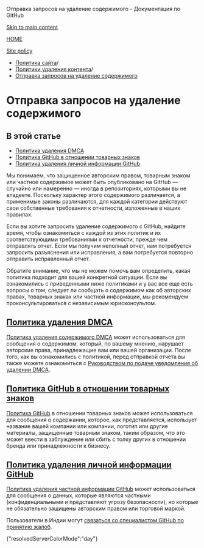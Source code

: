 Отправка запросов на удаление содержимого - Документация по GitHub

[Skip to main content](#main-content)

[HOME](/ru)

[Site policy](/ru/site-policy)

* [Политика сайта](/ru/site-policy)/
* [Политики удаления контента](/ru/site-policy/content-removal-policies)/
* [Отправка запросов на удаление содержимого](/ru/site-policy/content-removal-policies/submitting-content-removal-requests)

Отправка запросов на удаление содержимого
==========

В этой статье
----------

* [Политика удаления DMCA](#dmca-takedown-policy)
* [Политика GitHub в отношении товарных знаков](#github-trademark-policy)
* [Политика удаления личной информации GitHub](#github-private-information-removal-policy)

Мы понимаем, что защищенное авторским правом, товарным знаком или частное содержимое может быть опубликовано на GitHub — случайно или намеренно — иногда в репозиториях, которыми вы не владеете. Поскольку характер этого содержимого различается, а применимые законы различаются, для каждой категории действуют свои собственные требования к отчетности, изложенные в наших правилах.

Если вы хотите запросить удаление содержимого с GitHub, найдите время, чтобы ознакомиться с каждой из этих политик и их соответствующими требованиями к отчетности, прежде чем отправлять отчет. Если мы получим неполный отчет, нам потребуется запросить разъяснения или исправления, а вам потребуется повторно отправить исправленный отчет.

Обратите внимание, что мы не можем помочь вам определить, какая политика подходит для вашей конкретной ситуации. Если вы ознакомились с приведенными ниже политиками и у вас все еще есть вопросы о том, следует ли сообщать о содержимом как об авторских правах, товарных знаках или частной информации, мы рекомендуем проконсультироваться с независимым юрисконсультом.

[Политика удаления DMCA](#dmca-takedown-policy)
----------

[Политика удаления содержимого DMCA](/ru/site-policy/content-removal-policies/dmca-takedown-policy) может использоваться для сообщения о содержимом, который, по вашему мнению, нарушает авторские права, принадлежащие вам или вашей организации. После того, как вы ознакомились с политикой, перед отправкой отчета вы также можете ознакомиться с [Руководством по подаче уведомления об удалении DMCA](/ru/site-policy/content-removal-policies/guide-to-submitting-a-dmca-takedown-notice).

[Политика GitHub в отношении товарных знаков](#github-trademark-policy)
----------

[Политика GitHub](/ru/site-policy/content-removal-policies/github-trademark-policy) в отношении товарных знаков может использоваться для сообщения о содержании, которое, как представляется, использует название вашей компании или компании, логотип или другие материалы, защищенные товарным знаком, таким образом, что это может ввести в заблуждение или сбить с толку других в отношении бренда или принадлежности к бизнесу.

[Политика удаления личной информации GitHub](#github-private-information-removal-policy)
----------

[Политика удаления частной информации GitHub](/ru/site-policy/content-removal-policies/github-private-information-removal-policy) может использоваться для сообщения о данных, которые являются частными (конфиденциальными и представляют угрозу безопасности), но которые не обязательно защищены авторским правом или торговой маркой.

Пользователи в Индии могут [связаться со специалистом GitHub по принятию жалоб](https://support.github.com/contact/india-grievance-officer).

{"resolvedServerColorMode":"day"}
